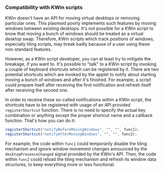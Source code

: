 ### Compatibility with KWin scripts
KWin doesn't have an API for moving virtual desktops or removing particular ones. This plasmoid poorly implements such features by moving windows between existing desktops. It's not possible for a KWin script to know that moving a bunch of windows should be treated as a virtual desktop swap. Therefore, KWin scripts which track positions of windows, especially tiling scripts, may break badly because of a user using these non-standard features.

However, as a KWin script developer, you can at least try to mitigate the breakage, if you want to. It's possible to "talk" to a KWin script by invoking a couple of keyboard shortcuts which can be registered by it. There are two potential shortcuts which are invoked by the applet to notify about starting moving a bunch of windows and after it's finished. For example, a script could prepare itself after receiving the first notification and refresh itself after receiving the second one.

In order to receive these so-called notifications within a KWin script, the shortcuts have to be registered with usage of an API provided `registerShortcut` function. There is no need to specify the actual key combination or anything except the proper shortcut name and a callback function. That's how you can do it:
```javascript
registerShortcut("notifyBeforeMovingWindows", "", "", func1);
registerShortcut("notifyAfterMovingWindows", "", "", func2);
``` 

For example, the code within `func1` could temporarily disable the tiling mechanism and ignore window movement changes announced by the `desktopPresenceChanged` signal provided by the KWin's API. Then, the code within `func2` could reload the tiling mechanism and refresh its window data structures, to keep everything more or less functional.
